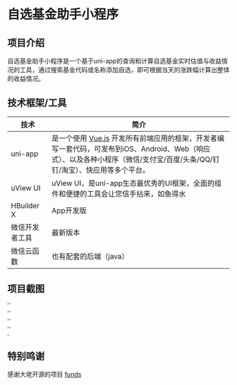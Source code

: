 # 自选基金助手小程序

## 项目介绍

自选基金助手小程序是一个基于uni-app的查询和计算自选基金实时估值与收益情况的工具，通过搜索基金代码或名称添加自选，即可根据当天的涨跌幅计算出整体的收益情况。

## 技术框架/工具

| 技术           | 简介                                                         |
| -------------- | ------------------------------------------------------------ |
| uni-app        | 是一个使用 [Vue.js](https://vuejs.org/) 开发所有前端应用的框架，开发者编写一套代码，可发布到iOS、Android、Web（响应式）、以及各种小程序（微信/支付宝/百度/头条/QQ/钉钉/淘宝）、快应用等多个平台。 |
| uView UI       | uView UI，是uni-app生态最优秀的UI框架，全面的组件和便捷的工具会让您信手拈来，如鱼得水 |
| HBuilder X     | App开发版                                                    |
| 微信开发者工具 | 最新版本                                                     |
| 微信云函数     | 也有配套的后端（java）                                       |

## 项目截图

<img src="http://ww1.sinaimg.cn/large/005uJn97gy1gnvaol5h3dj30yi1pc10n.jpg" style="zoom: 25%;" /><img src="http://ww1.sinaimg.cn/large/005uJn97gy1gnvaol7qgmj30yi1pcguw.jpg" style="zoom:25%;" />

<img src="http://ww1.sinaimg.cn/large/005uJn97gy1gnvaolbllwj30yi1pcwnu.jpg" style="zoom:25%;" /><img src="http://ww1.sinaimg.cn/large/005uJn97gy1gnvaolv28lj30yi1pc7eq.jpg" style="zoom:25%;" />

<img src="http://ww1.sinaimg.cn/large/005uJn97gy1gnvaolfjpoj30yi1pcaie.jpg" style="zoom:25%;" /><img src="http://ww1.sinaimg.cn/large/005uJn97gy1gnvaolir98j30yi1pcgwn.jpg" style="zoom:25%;" />

<img src="http://ww1.sinaimg.cn/large/005uJn97gy1gnvaolqf48j30yi1pcgwn.jpg" style="zoom:25%;" /><img src="http://ww1.sinaimg.cn/large/005uJn97gy1gnvaoll72xj30yi1pcap2.jpg" style="zoom:25%;" />

<img src="http://ww1.sinaimg.cn/large/005uJn97gy1gnvaolrypwj30yi1pcdmp.jpg" style="zoom:25%;" />

## 特别鸣谢

感谢大佬开源的项目 [funds](https://github.com/x2rr/funds)

